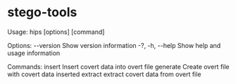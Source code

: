 # stego-tools

Usage:
  hips [options] [command]

Options:
  --version         Show version information
  -?, -h, --help    Show help and usage information

Commands:
  insert      Insert covert data into overt file
  generate    Create overt file with covert data inserted
  extract     extract covert data from overt file